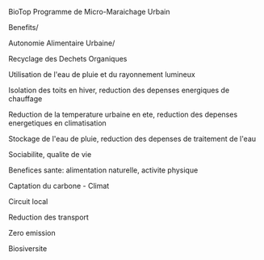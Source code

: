 
BioTop
Programme de Micro-Maraichage Urbain

Benefits/

Autonomie Alimentaire Urbaine/

Recyclage des Dechets Organiques

Utilisation de l'eau de pluie et du rayonnement lumineux

Isolation des toits en hiver, reduction des depenses energiques de chauffage

Reduction de la temperature urbaine en ete, reduction des depenses energetiques en climatisation

Stockage de l'eau de pluie, reduction des depenses de traitement de l'eau

Sociabilite, qualite de vie

Benefices sante: alimentation naturelle, activite physique

Captation du carbone - Climat

Circuit local

Reduction des transport

Zero emission

Biosiversite
